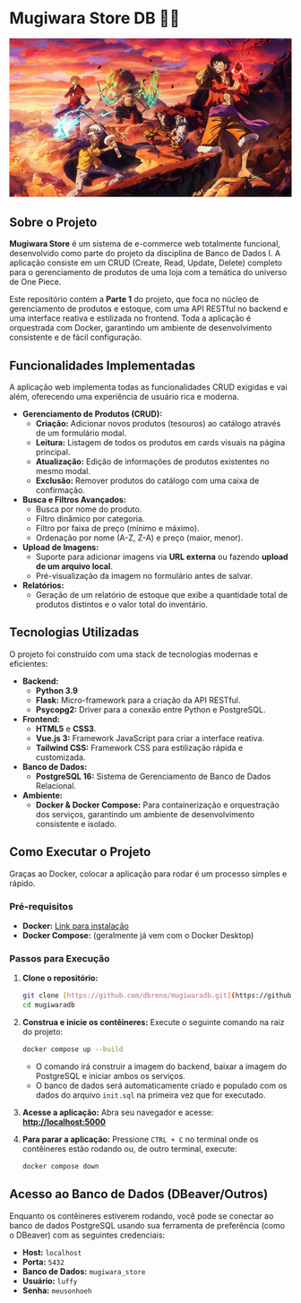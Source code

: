 # Mugiwara Store DB 🏴‍☠️

![One Piece Banner](./mugiwara-store-backend/static/images/one-piece-character-5120x2880-15328.jpg)

## Sobre o Projeto

**Mugiwara Store** é um sistema de e-commerce web totalmente funcional, desenvolvido como parte do projeto da disciplina de Banco de Dados I. A aplicação consiste em um CRUD (Create, Read, Update, Delete) completo para o gerenciamento de produtos de uma loja com a temática do universo de One Piece.

Este repositório contém a **Parte 1** do projeto, que foca no núcleo de gerenciamento de produtos e estoque, com uma API RESTful no backend e uma interface reativa e estilizada no frontend. Toda a aplicação é orquestrada com Docker, garantindo um ambiente de desenvolvimento consistente e de fácil configuração.

## Funcionalidades Implementadas

A aplicação web implementa todas as funcionalidades CRUD exigidas e vai além, oferecendo uma experiência de usuário rica e moderna.

* **Gerenciamento de Produtos (CRUD):**
    * **Criação:** Adicionar novos produtos (tesouros) ao catálogo através de um formulário modal.
    * **Leitura:** Listagem de todos os produtos em cards visuais na página principal.
    * **Atualização:** Edição de informações de produtos existentes no mesmo modal.
    * **Exclusão:** Remover produtos do catálogo com uma caixa de confirmação.
* **Busca e Filtros Avançados:**
    * Busca por nome do produto.
    * Filtro dinâmico por categoria.
    * Filtro por faixa de preço (mínimo e máximo).
    * Ordenação por nome (A-Z, Z-A) e preço (maior, menor).
* **Upload de Imagens:**
    * Suporte para adicionar imagens via **URL externa** ou fazendo **upload de um arquivo local**.
    * Pré-visualização da imagem no formulário antes de salvar.
* **Relatórios:**
    * Geração de um relatório de estoque que exibe a quantidade total de produtos distintos e o valor total do inventário.

## Tecnologias Utilizadas

O projeto foi construído com uma stack de tecnologias modernas e eficientes:

* **Backend:**
    * **Python 3.9**
    * **Flask:** Micro-framework para a criação da API RESTful.
    * **Psycopg2:** Driver para a conexão entre Python e PostgreSQL.
* **Frontend:**
    * **HTML5** e **CSS3**.
    * **Vue.js 3:** Framework JavaScript para criar a interface reativa.
    * **Tailwind CSS:** Framework CSS para estilização rápida e customizada.
* **Banco de Dados:**
    * **PostgreSQL 16:** Sistema de Gerenciamento de Banco de Dados Relacional.
* **Ambiente:**
    * **Docker & Docker Compose:** Para containerização e orquestração dos serviços, garantindo um ambiente de desenvolvimento consistente e isolado.

## Como Executar o Projeto

Graças ao Docker, colocar a aplicação para rodar é um processo simples e rápido.

### Pré-requisitos

* **Docker:** [Link para instalação](https://docs.docker.com/get-docker/)
* **Docker Compose:** (geralmente já vem com o Docker Desktop)

### Passos para Execução

1.  **Clone o repositório:**
    ```bash
    git clone [https://github.com/dbreno/mugiwaradb.git](https://github.com/dbreno/mugiwaradb.git)
    cd mugiwaradb
    ```

2.  **Construa e inicie os contêineres:**
    Execute o seguinte comando na raiz do projeto:
    ```bash
    docker compose up --build
    ```
    * O comando irá construir a imagem do backend, baixar a imagem do PostgreSQL e iniciar ambos os serviços.
    * O banco de dados será automaticamente criado e populado com os dados do arquivo `init.sql` na primeira vez que for executado.

3.  **Acesse a aplicação:**
    Abra seu navegador e acesse:
    [**http://localhost:5000**](http://localhost:5000)

4.  **Para parar a aplicação:**
    Pressione `CTRL + C` no terminal onde os contêineres estão rodando ou, de outro terminal, execute:
    ```bash
    docker compose down
    ```

## Acesso ao Banco de Dados (DBeaver/Outros)

Enquanto os contêineres estiverem rodando, você pode se conectar ao banco de dados PostgreSQL usando sua ferramenta de preferência (como o DBeaver) com as seguintes credenciais:

* **Host:** `localhost`
* **Porta:** `5432`
* **Banco de Dados:** `mugiwara_store`
* **Usuário:** `luffy`
* **Senha:** `meusonhoeh`